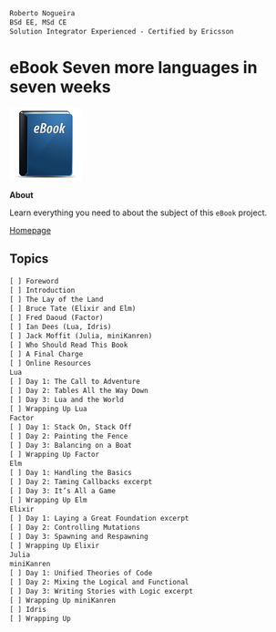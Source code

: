 ```
Roberto Nogueira  
BSd EE, MSd CE
Solution Integrator Experienced - Certified by Ericsson
```
# eBook Seven more languages in seven weeks

![ebook image](images/ebook.png)

**About**

Learn everything you need to about the subject of this `eBook` project.

[Homepage](https://pragprog.com/book/7lang/seven-more-languages-in-seven-weeks)

## Topics
```
[ ] Foreword
[ ] Introduction
[ ] The Lay of the Land
[ ] Bruce Tate (Elixir and Elm)
[ ] Fred Daoud (Factor)
[ ] Ian Dees (Lua, Idris)
[ ] Jack Moffit (Julia, miniKanren)
[ ] Who Should Read This Book
[ ] A Final Charge
[ ] Online Resources
Lua
[ ] Day 1: The Call to Adventure
[ ] Day 2: Tables All the Way Down
[ ] Day 3: Lua and the World
[ ] Wrapping Up Lua
Factor
[ ] Day 1: Stack On, Stack Off
[ ] Day 2: Painting the Fence
[ ] Day 3: Balancing on a Boat
[ ] Wrapping Up Factor
Elm
[ ] Day 1: Handling the Basics
[ ] Day 2: Taming Callbacks excerpt
[ ] Day 3: It’s All a Game
[ ] Wrapping Up Elm
Elixir
[ ] Day 1: Laying a Great Foundation excerpt
[ ] Day 2: Controlling Mutations
[ ] Day 3: Spawning and Respawning
[ ] Wrapping Up Elixir
Julia
miniKanren
[ ] Day 1: Unified Theories of Code
[ ] Day 2: Mixing the Logical and Functional
[ ] Day 3: Writing Stories with Logic excerpt
[ ] Wrapping Up miniKanren
[ ] Idris
[ ] Wrapping Up
```
